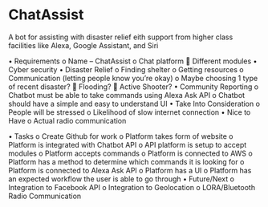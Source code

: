 # ChatAssist
A bot for assisting with disaster relief eith support from higher class facilities like Alexa, Google Assistant, and Siri

•	Requirements
		o	Name – ChatAssist
		o	Chat platform
		Different modules
		•	Cyber security
		•	Disaster Relief
			o	Finding shelter
			o	Getting resources
			o	Communication (letting people know you’re okay)
			o	Maybe choosing 1 type of recent disaster?
					Flooding?
					Active Shooter?
		•	Community Reporting
	o	Chatbot must be able to take commands using Alexa Ask API
	o	Chatbot should have a simple and easy to understand UI
•	Take Into Consideration
	o	People will be stressed
	o	Likelihood of slow internet connection
•	Nice to Have
	o	Actual radio communication


•	Tasks
	o	Create Github for work
	o	Platform takes form of website
	o	Platform is integrated with Chatbot API
	o	API platform is setup to accept modules
	o	Platform accepts commands
	o	Platform is connected to AWS
	o	Platform has a method to determine which commands it is looking for
	o	Platform is connected to Alexa Ask API
	o	Platform has a UI
	o	Platform has an expected workflow the user is able to go through
•	Future/Next
	o	Integration to Facebook API
	o	Integration to Geolocation
	o	LORA/Bluetooth Radio Communication
